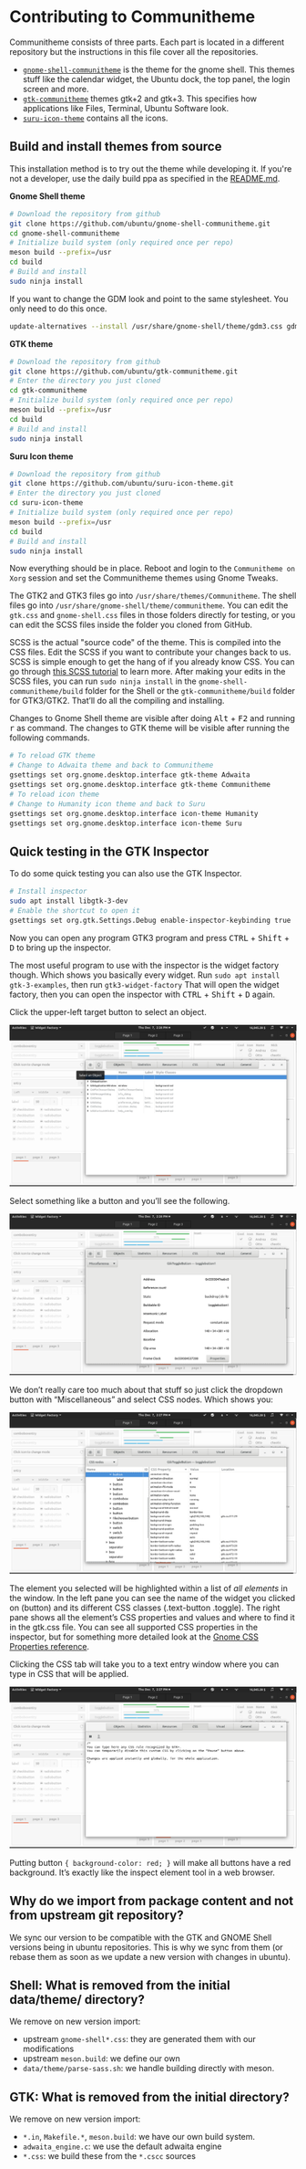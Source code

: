# Contributing to Communitheme

Communitheme consists of three parts. Each part is located in a different repository but the instructions in this file cover all the repositories.

- [`gnome-shell-communitheme`](https://github.com/ubuntu/gnome-shell-communitheme) is the theme for the gnome shell. This themes stuff like the calendar widget, the Ubuntu dock, the top panel, the login screen and more.
- [`gtk-communitheme`](https://github.com/ubuntu/gtk-communitheme) themes gtk+2 and gtk+3. This specifies how applications like Files, Terminal, Ubuntu Software look.
- [`suru-icon-theme`](https://github.com/ubuntu/suru-icon-theme) contains all the icons.

## Build and install themes from source

This installation method is to try out the theme while developing it. If you're not a developer, use the daily build ppa as specified in the [README.md](./README.md).

**Gnome Shell theme**

```bash
# Download the repository from github
git clone https://github.com/ubuntu/gnome-shell-communitheme.git
cd gnome-shell-communitheme
# Initialize build system (only required once per repo)
meson build --prefix=/usr
cd build
# Build and install
sudo ninja install
```

If you want to change the GDM look and point to the same stylesheet. You only need to do this once.

```sh
update-alternatives --install /usr/share/gnome-shell/theme/gdm3.css gdm3.css /usr/share/gnome-shell/theme/communitheme/gnome-shell.css 15
```

**GTK theme**

```bash
# Download the repository from github
git clone https://github.com/ubuntu/gtk-communitheme.git
# Enter the directory you just cloned
cd gtk-communitheme
# Initialize build system (only required once per repo)
meson build --prefix=/usr
cd build
# Build and install
sudo ninja install
```

**Suru Icon theme**

```bash
# Download the repository from github
git clone https://github.com/ubuntu/suru-icon-theme.git
# Enter the directory you just cloned
cd suru-icon-theme
# Initialize build system (only required once per repo)
meson build --prefix=/usr
cd build
# Build and install
sudo ninja install
```

Now everything should be in place. Reboot and login to the `Communitheme on Xorg` session and set the Communitheme themes using Gnome Tweaks.

The GTK2 and GTK3 files go into `/usr/share/themes/Communitheme`. The shell files go into `/usr/share/gnome-shell/theme/communitheme`. You can edit the `gtk.css` and `gnome-shell.css` files in those folders directly for testing, or you can edit the SCSS files inside the folder you cloned from GitHub.

SCSS is the actual "source code" of the theme. This is compiled into the CSS files. Edit the SCSS if you want to contribute your changes back to us. SCSS is simple enough to get the hang of if you already know CSS. You can go through [this SCSS tutorial](http://marksheet.io/sass-scss-less.html) to learn more. After making your edits in the SCSS files, you can run `sudo ninja install` in the `gnome-shell-communitheme/build` folder for the Shell or the `gtk-communitheme/build` folder for GTK3/GTK2. That’ll do all the compiling and installing.

Changes to Gnome Shell theme are visible after doing <kbd>Alt</kbd> + <kbd>F2</kbd> and running <kbd>r</kbd> as command. The changes to GTK theme will be visible after running the following commands.

```bash
# To reload GTK theme
# Change to Adwaita theme and back to Communitheme
gsettings set org.gnome.desktop.interface gtk-theme Adwaita
gsettings set org.gnome.desktop.interface gtk-theme Communitheme
# To reload icon theme
# Change to Humanity icon theme and back to Suru
gsettings set org.gnome.desktop.interface icon-theme Humanity
gsettings set org.gnome.desktop.interface icon-theme Suru
```

## Quick testing in the GTK Inspector

To do some quick testing you can also use the GTK Inspector.

```bash
# Install inspector
sudo apt install libgtk-3-dev
# Enable the shortcut to open it
gsettings set org.gtk.Settings.Debug enable-inspector-keybinding true
```

Now you can open any program GTK3 program and press <kbd>CTRL</kbd> + <kbd>Shift</kbd> + <kbd>D</kbd> to bring up the inspector.

The most useful program to use with the inspector is the widget factory though. Which shows you basically every widget. Run `sudo apt install gtk-3-examples`, then run `gtk3-widget-factory` That will open the widget factory, then you can open the inspector with <kbd>CTRL</kbd> + <kbd>Shift</kbd> + <kbd>D</kbd> again.

Click the upper-left target button to select an object.

![](./docs/widget-factory1.png)

Select something like a button and you’ll see the following.

![](./docs/widget-factory2.png)

We don’t really care too much about that stuff so just click the dropdown button with “Miscellaneous” and select CSS nodes. Which shows you:

![](./docs/widget-factory3.png)

The element you selected will be highlighted within a list of *all elements* in the window. In the left pane you can see the name of the widget you clicked on (button) and its different CSS classes (.text-button .toggle). The right pane shows all the element’s CSS properties and values and where to find it in the gtk.css file. You can see all supported CSS properties in the inspector, but for something more detailed look at the [Gnome CSS Properties reference](https://developer.gnome.org/gtk3/stable/chap-css-properties.html).

Clicking the CSS tab will take you to a text entry window where you can type in CSS that will be applied.

![](./docs/widget-factory4.png)

Putting button `{ background-color: red; }` will make all buttons have a red background. It’s exactly like the inspect element tool in a web browser.

## Why do we import from package content and not from upstream git repository?

We sync our version to be compatible with the GTK and GNOME Shell versions being in ubuntu repositories. This is why we sync from them (or rebase them as soon as we update a new version with changes in ubuntu).

## Shell: What is removed from the initial data/theme/ directory?

We remove on new version import:

- upstream `gnome-shell*.css`: they are generated them with our modifications
- upstream `meson.build`: we define our own
- `data/theme/parse-sass.sh`: we handle building directly with meson.

## GTK: What is removed from the initial directory?

We remove on new version import:

- `*.in`, `Makefile.*`, `meson.build`: we have our own build system.
- `adwaita_engine.c`: we use the default adwaita engine
- `*.css`: we build these from the `*.cscc` sources
